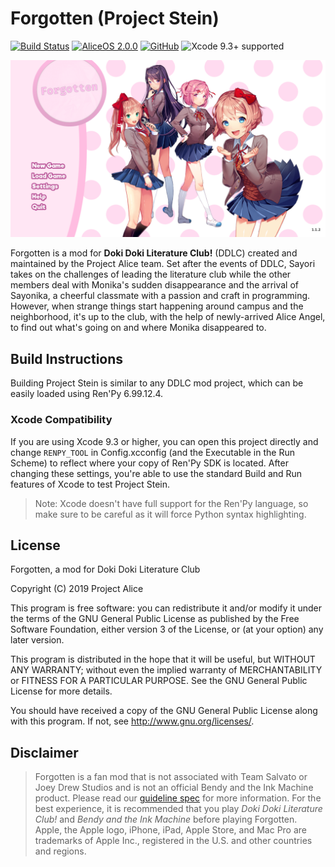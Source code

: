 # Forgotten (Project Stein)

[![Build Status](https://github.com/ProjectAliceDev/stein/workflows/Build%20Mod/badge.svg)](https://github.com/ProjectAliceDev/stein/actions) [![AliceOS 2.0.0](https://img.shields.io/badge/aliceos-prospect%20park-yellow.svg)](https://github.com/ProjectAliceDev/aliceos) [![GitHub](https://img.shields.io/github/license/projectalicedev/stein.svg)](LICENSE) ![Xcode 9.3+ supported](https://img.shields.io/badge/xcode-9.3%2B-blue.svg)

![Main menu](menu.png)

Forgotten is a mod for **Doki Doki Literature Club!** (DDLC) created and maintained by the Project Alice team. Set after the events of DDLC, Sayori takes on the challenges of leading the literature club while the other members deal with Monika's sudden disappearance and the arrival of Sayonika, a cheerful classmate with a passion and craft in programming. However, when strange things start happening around campus and the neighborhood, it's up to the club, with the help of newly-arrived Alice Angel, to find out what's going on and where Monika disappeared to.

## Build Instructions

Building Project Stein is similar to any DDLC mod project, which can be easily loaded using Ren'Py 6.99.12.4. 

### Xcode Compatibility

If you are using Xcode 9.3 or higher, you can open this project directly and change `RENPY_TOOL` in Config.xcconfig (and the Executable in the Run Scheme) to reflect where your copy of Ren'Py SDK is located. After changing these settings, you're able to use the standard Build and Run features of Xcode to test Project Stein.

> Note: Xcode doesn't have full support for the Ren'Py language, so make sure to be careful as it will force Python syntax highlighting.

## License

Forgotten, a mod for Doki Doki Literature Club

Copyright (C) 2019 Project Alice

This program is free software: you can redistribute it and/or modify
it under the terms of the GNU General Public License as published by
the Free Software Foundation, either version 3 of the License, or
(at your option) any later version.

This program is distributed in the hope that it will be useful,
but WITHOUT ANY WARRANTY; without even the implied warranty of
MERCHANTABILITY or FITNESS FOR A PARTICULAR PURPOSE.  See the
GNU General Public License for more details.

You should have received a copy of the GNU General Public License
along with this program.  If not, see <http://www.gnu.org/licenses/>.

## Disclaimer

> Forgotten is a fan mod that is not associated with Team Salvato or Joey Drew Studios and is not an official Bendy and the Ink Machine product. Please read our [guideline spec](https://theangelreturns.aliceos.app/policies.html) for more information. For the best experience, it is recommended that you play _Doki Doki Literature Club!_ and _Bendy and the Ink Machine_ before playing Forgotten.
> Apple, the Apple logo, iPhone, iPad, Apple Store, and Mac Pro are trademarks of Apple Inc., registered in the U.S. and other countries and regions.

